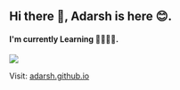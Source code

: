 ## Hi there 👋, Adarsh is here 😊.
#### I'm currently Learning 👨‍💻👨‍💻.

<img src="https://raw.githubusercontent.com/AdarshN7/me1/master/assets/img/Screenshot%20(147).png">

Visit: <a href="https://adarshn7.github.io/me1/" target="_blank"> adarsh.github.io  </a>


<!--
**AdarshN7/AdarshN7** is a ✨ _special_ ✨ repository because its `README.md` (this file) appears on your GitHub profile.

Here are some ideas to get you started:

- 🔭 I’m currently working on ...
- 🌱 I’m currently learning ...
- 👯 I’m looking to collaborate on ...
- 🤔 I’m looking for help with ...
- 💬 Ask me about ...
- 📫 How to reach me: ...
- 😄 Pronouns: ...
- ⚡ Fun fact: ...
-->

